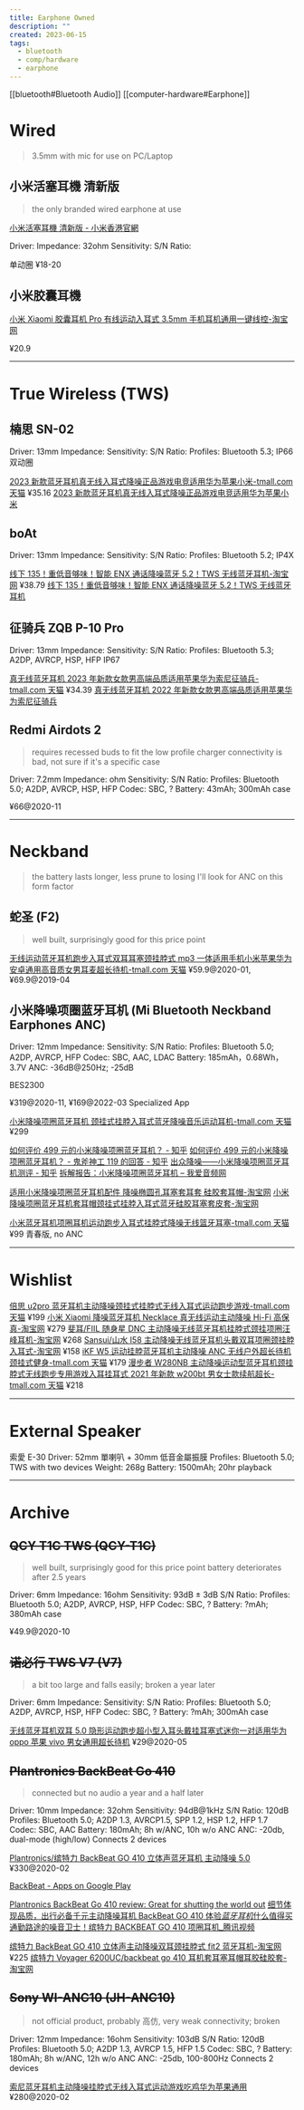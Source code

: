 ```yaml
---
title: Earphone Owned
description: ""
created: 2023-06-15
tags:
  - bluetooth
  - comp/hardware
  - earphone
---
```


[[bluetooth#Bluetooth Audio]]
[[computer-hardware#Earphone]]

# Wired

> 3.5mm with mic for use on PC/Laptop

## 小米活塞耳機 清新版

> the only branded wired earphone at use

[小米活塞耳機 清新版 - 小米香港官網](https://www.mi.com/hk/huosai3/)

Driver:
Impedance: 32ohm
Sensitivity:
S/N Ratio:

单动圈
¥18-20

## 小米胶囊耳機

[小米 Xiaomi 胶囊耳机 Pro 有线运动入耳式 3.5mm 手机耳机通用一键线控-淘宝网](https://item.taobao.com/item.htm?id=679558937339)

¥20.9

---

# True Wireless (TWS)

## 楠思 SN-02

Driver: 13mm
Impedance:
Sensitivity:
S/N Ratio:
Profiles: Bluetooth 5.3;
IP66
双动圈

[2023 新款蓝牙耳机真无线入耳式降噪正品游戏电竞适用华为苹果小米-tmall.com 天猫](https://detail.tmall.com/item.htm?id=708020605855) ¥35.16
[2023 新款蓝牙耳机真无线入耳式降噪正品游戏电竞适用华为苹果小米](https://buyertrade.taobao.com/trade/detail/tradeSnap.htm?spm=a1z09.2.0.0.21a12e8dyfFsqU&tradeID=1911777134465144593&snapShot=true)

## boAt

Driver: 13mm
Impedance:
Sensitivity:
S/N Ratio:
Profiles: Bluetooth 5.2;
IP4X

[线下 135！重低音够味！智能 ENX 通话降噪蓝牙 5.2！TWS 无线蓝牙耳机-淘宝网](https://item.taobao.com/item.htm?id=720311100954) ¥38.79
[线下 135！重低音够味！智能 ENX 通话降噪蓝牙 5.2！TWS 无线蓝牙耳机](https://buyertrade.taobao.com/trade/detail/tradeSnap.htm?spm=a1z09.2.0.0.21a12e8dyfFsqU&tradeID=1909166234755144593&snapShot=true)

## 征骑兵 ZQB P-10 Pro

Driver: 13mm
Impedance:
Sensitivity:
S/N Ratio:
Profiles: Bluetooth 5.3; A2DP, AVRCP, HSP, HFP
IP67

[真无线蓝牙耳机 2023 年新款女款男高端品质适用苹果华为索尼征骑兵-tmall.com 天猫](https://detail.tmall.com/item.htm?id=692848756377) ¥34.39
[真无线蓝牙耳机 2022 年新款女款男高端品质适用苹果华为索尼征骑兵](https://buyertrade.taobao.com/trade/detail/tradeSnap.htm?spm=a1z09.2.0.0.21a12e8dyfFsqU&tradeID=1906768922195144593&snapShot=true)

## Redmi Airdots 2

> requires recessed buds to fit the low profile charger
> connectivity is bad, not sure if it's a specific case

Driver: 7.2mm
Impedance: ohm
Sensitivity:
S/N Ratio:
Profiles: Bluetooth 5.0; A2DP, AVRCP, HSP, HFP
Codec: SBC, ?
Battery: 43mAh; 300mAh case

¥66@2020-11

---

# Neckband

> the battery lasts longer, less prune to losing
> I'll look for ANC on this form factor

## 蛇圣 (F2)

> well built, surprisingly good for this price point

[无线运动蓝牙耳机跑步入耳式双耳耳塞颈挂脖式 mp3 一体适用手机小米苹果华为安卓通用高音质女男耳麦超长待机-tmall.com 天猫](https://detail.tmall.com/item.htm?id=587067274841) ¥59.9@2020-01, ¥69.9@2019-04

## 小米降噪项圈蓝牙耳机 (Mi Bluetooth Neckband Earphones ANC)

Driver: 12mm
Impedance:
Sensitivity:
S/N Ratio:
Profiles: Bluetooth 5.0; A2DP, AVRCP, HFP
Codec: SBC, AAC, LDAC
Battery: 185mAh，0.68Wh，3.7V
ANC: -36dB@250Hz; -25dB

BES2300

¥319@2020-11, ¥169@2022-03
Specialized App

[小米降噪项圈蓝牙耳机 颈挂式挂脖入耳式蓝牙降噪音乐运动耳机-tmall.com 天猫](https://detail.tmall.com/item.htm?id=648675215393) ¥299

[如何评价 499 元的小米降噪项圈蓝牙耳机？ - 知乎](https://www.zhihu.com/question/338776720)
[如何评价 499 元的小米降噪项圈蓝牙耳机？ - 鬼斧神工 119 的回答 - 知乎](https://www.zhihu.com/question/338776720/answer/997007426)
[出众降噪——小米降噪项圈蓝牙耳机测评 - 知乎](https://zhuanlan.zhihu.com/p/77255993)
[拆解报告：小米降噪项圈蓝牙耳机 – 我爱音频网](http://www.52audio.com/archives/29137.html)

[适用小米降噪项圈蓝牙耳机配件 降噪椭圆孔耳塞套耳套 硅胶套耳帽-淘宝网](https://item.taobao.com/item.htm?id=629352947990)
[小米降噪项圈蓝牙耳机套耳帽颈挂式挂脖入耳式蓝牙硅胶耳塞套皮套-淘宝网](https://item.taobao.com/item.htm?id=620382202870)

[小米蓝牙耳机项圈耳机运动跑步入耳式挂脖式降噪无线篮牙耳塞-tmall.com 天猫](https://detail.tmall.com/item.htm?id=718210075437&skuId=5006880840770) ¥99 青春版, no ANC

---

# Wishlist

[倍思 u2pro 蓝牙耳机主动降噪颈挂式挂脖式无线入耳式运动跑步游戏-tmall.com 天猫](https://detail.tmall.com/item.htm?id=693113109468) ¥199
[小米 Xiaomi 降噪蓝牙耳机 Necklace 真无线运动主动降噪 Hi-Fi 高保真-淘宝网](https://item.taobao.com/item.htm?id=715137910834) ¥279
[斐耳/FIIL 随身星 DNC 主动降噪无线蓝牙耳机挂脖式颈挂项圈汪峰耳机-淘宝网](https://item.taobao.com/item.htm?id=655697950370) ¥268
[Sansui/山水 I58 主动降噪无线蓝牙耳机头戴双耳项圈颈挂脖入耳式-淘宝网](https://item.taobao.com/item.htm?id=618759539442) ¥158
[iKF W5 运动挂脖蓝牙耳机主动降噪 ANC 无线户外超长待机颈挂式健身-tmall.com 天猫](https://detail.tmall.com/item.htm?id=686619925922) ¥179
[漫步者 W280NB 主动降噪运动型蓝牙耳机颈挂脖式无线跑步专用游戏入耳挂耳式 2021 年新款 w200bt 男女士款续航超长-tmall.com 天猫](https://detail.tmall.com/item.htm?id=655305045794) ¥218

---

# External Speaker

索愛 E-30
Driver: 52mm 單喇叭 + 30mm 低音金屬振膜
Profiles: Bluetooth 5.0; TWS with two devices
Weight: 268g
Battery: 1500mAh; 20hr playback

---

# Archive

## ~~QCY T1C TWS (QCY-T1C)~~

> well built, surprisingly good for this price point
> battery deteriorates after 2.5 years

Driver: 6mm
Impedance: 16ohm
Sensitivity: 93dB ± 3dB
S/N Ratio:
Profiles: Bluetooth 5.0; A2DP, AVRCP, HSP, HFP
Codec: SBC, ?
Battery: ?mAh; 380mAh case

¥49.9@2020-10

## ~~诺必行 TWS V7 (V7)~~

> a bit too large and falls easily; broken a year later

Driver: 6mm
Impedance:
Sensitivity:
S/N Ratio:
Profiles: Bluetooth 5.0; A2DP, AVRCP, HSP, HFP
Codec: SBC, ?
Battery: ?mAh; 300mAh case

[无线蓝牙耳机双耳 5.0 隐形运动跑步超小型入耳头戴挂耳塞式迷你一对适用华为 oppo 苹果 vivo 男女通用超长待机](https://buyertrade.taobao.com/trade/detail/tradeSnap.htm?spm=a1z09.2.0.0.1dfe2e8d6dvo2s&tradeID=983533761793144593&snapShot=true) ¥29@2020-05

## ~~Plantronics BackBeat Go 410~~

> connected but no audio a year and a half later

Driver: 10mm
Impedance: 32ohm
Sensitivity: 94dB@1kHz
S/N Ratio: 120dB
Profiles: Bluetooth 5.0; A2DP 1.3, AVRCP1.5, SPP 1.2, HSP 1.2, HFP 1.7
Codec: SBC, AAC
Battery: 180mAh; 8h w/ANC, 10h w/o ANC
ANC: -20db, dual-mode (high/low)
Connects 2 devices

[Plantronics/缤特力 BackBeat GO 410 立体声蓝牙耳机 主动降噪 5.0](https://buyertrade.taobao.com/trade/detail/tradeSnap.htm?spm=a1z09.2.0.0.1dfe2e8d6dvo2s&tradeID=852801633171144593&snapShot=true) ¥330@2020-02

[BackBeat - Apps on Google Play](https://play.google.com/store/apps/details?id=com.plantronics.backbeatcompanion&hl=en_US&gl=US)

[Plantronics BackBeat Go 410 review: Great for shutting the world out](https://www.soundguys.com/plantronics-backbeat-go-410-review-21066/amp/)
[细节体现品质，出行必备千元主动降噪耳机 BackBeat GO 410 体验*蓝牙耳机*什么值得买](https://post.smzdm.com/p/a997e8go/)
[通勤路途的噪音卫士！缤特力 BACKBEAT GO 410 项圈耳机\_腾讯视频](https://v.qq.com/x/page/r0829ojuecu.html)

[缤特力 BackBeat GO 410 立体声主动降噪双耳颈挂脖式 fit2 蓝牙耳机-淘宝网](https://item.taobao.com/item.htm?id=596486488251) ¥225
[缤特力 Voyager 6200UC/backbeat go 410 耳机套耳塞耳帽耳胶硅胶套-淘宝网](https://item.taobao.com/item.htm?id=603844028903)

## ~~Sony WI-ANC10 (JH-ANC10)~~

> not official product, probably 高仿, very weak connectivity; broken

Driver: 12mm
Impedance: 16ohm
Sensitivity: 103dB
S/N Ratio: 120dB
Profiles: Bluetooth 5.0; A2DP 1.3, AVRCP 1.5, HFP 1.5
Codec: SBC, ?
Battery: 180mAh; 8h w/ANC, 12h w/o ANC
ANC: -25db, 100-800Hz
Connects 2 devices

[索尼蓝牙耳机主动降噪挂脖式无线入耳式运动游戏吃鸡华为苹果通用](https://buyertrade.taobao.com/trade/detail/tradeSnap.htm?spm=a1z09.2.0.0.1dfe2e8d6dvo2s&tradeID=834702113162144593&snapShot=true) ¥280@2020-02

